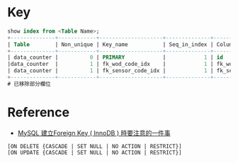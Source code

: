 # Key



```sql
show index from <Table Name>;
+--------------+------------+--------------------+--------------+----------------+-----------+----------+--------+
| Table        | Non_unique | Key_name           | Seq_in_index | Column_name    | Collation | Sub_part | Packed |
+--------------+------------+--------------------+--------------+----------------+-----------+----------+--------+
| data_counter |          0 | PRIMARY            |            1 | id             | A         |     NULL | NULL   |
|data_counter  |          1 | fk_wod_code_idx    |            1 | fk_wod_serial  | A         |     NULL | NULL   |
| data_counter |          1 | fk_sensor_code_idx |            1 | fk_sensor_code | A         |     NULL | NULL   |
+--------------+------------+--------------------+--------------+----------------+-----------+----------+--------+
# 已移除部分欄位
```



# Reference
- [MySQL 建立Foreign Key ( InnoDB ) 時要注意的一件事](http://lagunawang.pixnet.net/blog/post/25455909-mysql-%E5%BB%BA%E7%AB%8Bforeign-key-%28-innodb-%29-%E6%99%82%E8%A6%81%E6%B3%A8%E6%84%8F%E7%9A%84%E4%B8%80%E4%BB%B6%E4%BA%8B)



```
[ON DELETE {CASCADE | SET NULL | NO ACTION | RESTRICT}]
[ON UPDATE {CASCADE | SET NULL | NO ACTION | RESTRICT}]
```